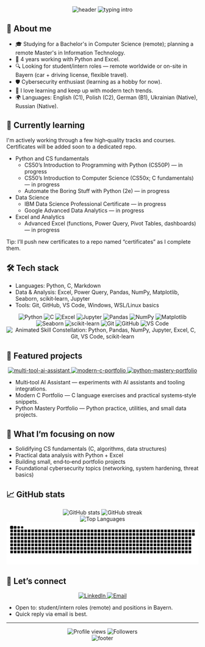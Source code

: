 <div align="center">
  <img src="https://capsule-render.vercel.app/api?type=waving&color=gradient&height=140&section=header" alt="header" />

  <img src="https://readme-typing-svg.herokuapp.com?font=Fira+Code&pause=900&color=2E96F7&center=true&vCenter=true&width=850&lines=Hi%2C+I'm+Volodymyr+Minutin+%F0%9F%91%8B;Computer+Science+student+%28remote%29;Python+%E2%80%A2+Excel+%E2%80%A2+C+%E2%80%A2+Data+Science;Open+to+Student%2FIntern+roles+%28Remote+%2F+Bayern%29;Learning+Cybersecurity" alt="typing intro" />
</div>

## 🚀 About me

- 🎓 Studying for a Bachelor's in Computer Science (remote); planning a remote Master's in Information Technology.
- 🧠 4 years working with Python and Excel.
- 🔍 Looking for student/intern roles — remote worldwide or on-site in Bayern (car + driving license, flexible travel).
- 🛡️ Cybersecurity enthusiast (learning as a hobby for now).
- 🌱 I love learning and keep up with modern tech trends.
- 🌍 Languages: English (C1), Polish (C2), German (B1), Ukrainian (Native), Russian (Native).

## 🎒 Currently learning

I'm actively working through a few high‑quality tracks and courses. Certificates will be added soon to a dedicated repo.

- Python and CS fundamentals
  - CS50’s Introduction to Programming with Python (CS50P) — in progress
  - CS50’s Introduction to Computer Science (CS50x; C fundamentals) — in progress
  - Automate the Boring Stuff with Python (2e) — in progress
- Data Science
  - IBM Data Science Professional Certificate — in progress
  - Google Advanced Data Analytics — in progress
- Excel and Analytics
  - Advanced Excel (functions, Power Query, Pivot Tables, dashboards) — in progress

Tip: I’ll push new certificates to a repo named “certificates” as I complete them.

## 🛠️ Tech stack

- Languages: Python, C, Markdown
- Data & Analysis: Excel, Power Query, Pandas, NumPy, Matplotlib, Seaborn, scikit‑learn, Jupyter
- Tools: Git, GitHub, VS Code, Windows, WSL/Linux basics

<div align="center">

<!-- Language/tool badges -->

<img src="https://img.shields.io/badge/Python-3776AB?style=for-the-badge&logo=python&logoColor=white" alt="Python" />
<img src="https://img.shields.io/badge/C-00599C?style=for-the-badge&logo=c&logoColor=white" alt="C" />
<img src="https://img.shields.io/badge/Excel-217346?style=for-the-badge&logo=microsoft-excel&logoColor=white" alt="Excel" />
<img src="https://img.shields.io/badge/Jupyter-F37626?style=for-the-badge&logo=jupyter&logoColor=white" alt="Jupyter" />
<img src="https://img.shields.io/badge/Pandas-150458?style=for-the-badge&logo=pandas&logoColor=white" alt="Pandas" />
<img src="https://img.shields.io/badge/NumPy-013243?style=for-the-badge&logo=numpy&logoColor=white" alt="NumPy" />
<img src="https://img.shields.io/badge/Matplotlib-11557c?style=for-the-badge&logo=plotly&logoColor=white" alt="Matplotlib" />
<img src="https://img.shields.io/badge/Seaborn-4EABCF?style=for-the-badge&logo=plotly&logoColor=white" alt="Seaborn" />
<img src="https://img.shields.io/badge/scikit--learn-F7931E?style=for-the-badge&logo=scikitlearn&logoColor=white" alt="scikit-learn" />
<img src="https://img.shields.io/badge/Git-F05032?style=for-the-badge&logo=git&logoColor=white" alt="Git" />
<img src="https://img.shields.io/badge/GitHub-181717?style=for-the-badge&logo=github&logoColor=white" alt="GitHub" />
<img src="https://img.shields.io/badge/VS%20Code-007ACC?style=for-the-badge&logo=visualstudiocode&logoColor=white" alt="VS Code" />

</div>

<div align="center">
  <img width="880" src="https://raw.githubusercontent.com/exclipsee/exclipsee/output/skill-constellation.svg" alt="Animated Skill Constellation: Python, Pandas, NumPy, Jupyter, Excel, C, Git, VS Code, scikit-learn" />
</div>

## 🌟 Featured projects

<div align="center">

<a href="https://github.com/exclipsee/multi-tool-ai-assistant">
  <img src="https://github-readme-stats.vercel.app/api/pin/?username=exclipsee&repo=multi-tool-ai-assistant&theme=transparent&hide_border=true" alt="multi-tool-ai-assistant" />
</a>
<a href="https://github.com/exclipsee/modern-c-portfolio">
  <img src="https://github-readme-stats.vercel.app/api/pin/?username=exclipsee&repo=modern-c-portfolio&theme=transparent&hide_border=true" alt="modern-c-portfolio" />
</a>
<a href="https://github.com/exclipsee/python-mastery-portfolio">
  <img src="https://github-readme-stats.vercel.app/api/pin/?username=exclipsee&repo=python-mastery-portfolio&theme=transparent&hide_border=true" alt="python-mastery-portfolio" />
</a>

</div>

- Multi‑tool AI Assistant — experiments with AI assistants and tooling integrations.
- Modern C Portfolio — C language exercises and practical systems‑style snippets.
- Python Mastery Portfolio — Python practice, utilities, and small data projects.

## 🎯 What I’m focusing on now

- Solidifying CS fundamentals (C, algorithms, data structures)
- Practical data analysis with Python + Excel
- Building small, end‑to‑end portfolio projects
- Foundational cybersecurity topics (networking, system hardening, threat basics)

## 📈 GitHub stats

<div align="center">
  <img width="49%" src="https://github-readme-stats.vercel.app/api?username=exclipsee&show_icons=true&theme=transparent&hide_border=true&count_private=true&include_all_commits=true" alt="GitHub stats" />
  <img width="49%" src="https://streak-stats.demolab.com?user=exclipsee&theme=transparent&hide_border=true" alt="GitHub streak" />
</div>

<div align="center">
  <img width="40%" src="https://github-readme-stats.vercel.app/api/top-langs/?username=exclipsee&layout=compact&theme=transparent&hide_border=true&langs_count=8" alt="Top Languages" />
</div>

<div align="center">
  <picture>
    <source media="(prefers-color-scheme: dark)" srcset="https://github.com/exclipsee/exclipsee/blob/output/github-contribution-grid-snake-dark.svg?raw=1">
    <source media="(prefers-color-scheme: light)" srcset="https://github.com/exclipsee/exclipsee/blob/output/github-contribution-grid-snake.svg?raw=1">
    <img alt="github contribution grid snake animation" src="https://github.com/exclipsee/exclipsee/blob/output/github-contribution-grid-snake.svg?raw=1">
  </picture>
</div>

## 🤝 Let’s connect

<div align="center">
  <a href="https://www.linkedin.com/in/volodymyr-minutin-380310364" target="_blank">
    <img src="https://img.shields.io/badge/LinkedIn-0A66C2?style=for-the-badge&logo=linkedin&logoColor=white" alt="LinkedIn" />
  </a>
  <a href="mailto:volodymyr.minutin@gmail.com" target="_blank">
    <img src="https://img.shields.io/badge/Email-D14836?style=for-the-badge&logo=gmail&logoColor=white" alt="Email" />
  </a>
</div>

- Open to: student/intern roles (remote) and positions in Bayern.
- Quick reply via email is best.

---

<div align="center">
  <img src="https://komarev.com/ghpvc/?username=exclipsee&color=blue&style=flat-square&label=Profile+Views" alt="Profile views" />
  <img src="https://img.shields.io/github/followers/exclipsee?label=Followers&style=flat-square&color=0A66C2" alt="Followers" />
</div>

<div align="center">
  <img src="https://capsule-render.vercel.app/api?type=waving&color=gradient&height=90&section=footer" alt="footer" />
</div>
